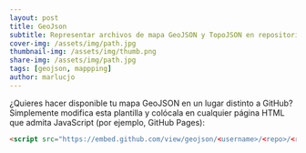 ```yaml
---
layout: post
title: GeoJson
subtitle: Representar archivos de mapa GeoJSON y TopoJSON en repositorios de GitHub
cover-img: /assets/img/path.jpg
thumbnail-img: /assets/img/thumb.png
share-img: /assets/img/path.jpg
tags: [geojson, mappping]
author: marlucjo
---
```


¿Quieres hacer disponible tu mapa GeoJSON en un lugar distinto a GitHub? Simplemente 
modifica esta plantilla y colócala en cualquier página HTML que admita JavaScript
(por ejemplo, GitHub Pages):

```html
<script src="https://embed.github.com/view/geojson/<username>/<repo>/<ref>/<path_to_file>"></script>
```
<div>
<script src="https://embed.github.com/view/geojson/benbalter/dc-wifi-social/master/bars.geojson"></script>
</div>
